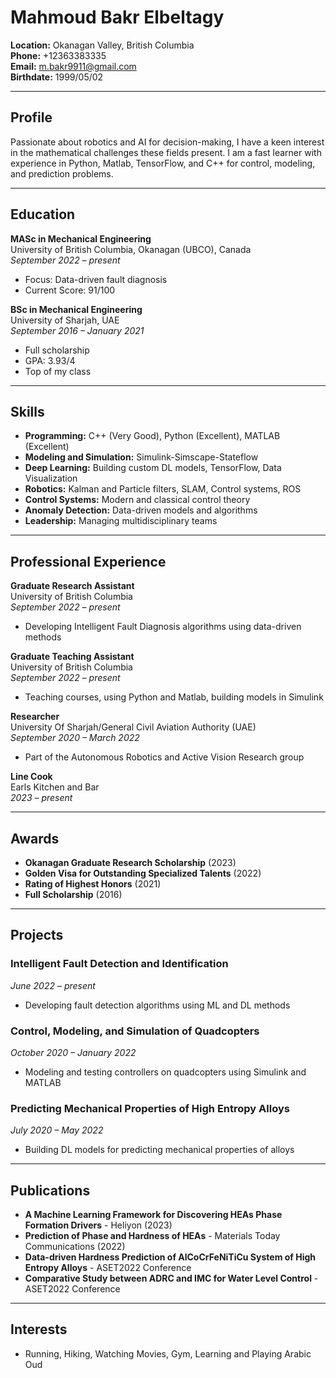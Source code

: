 # Mahmoud Bakr Elbeltagy

**Location:** Okanagan Valley, British Columbia  
**Phone:** +12363383335  
**Email:** [m.bakr9911@gmail.com](mailto:m.bakr9911@gmail.com)  
**Birthdate:** 1999/05/02  

---

## Profile

Passionate about robotics and AI for decision-making, I have a keen interest in the mathematical challenges these fields present. I am a fast learner with experience in Python, Matlab, TensorFlow, and C++ for control, modeling, and prediction problems.

---

## Education

**MASc in Mechanical Engineering**  
University of British Columbia, Okanagan (UBCO), Canada  
*September 2022 – present*  
- Focus: Data-driven fault diagnosis
- Current Score: 91/100

**BSc in Mechanical Engineering**  
University of Sharjah, UAE  
*September 2016 – January 2021*  
- Full scholarship
- GPA: 3.93/4
- Top of my class

---

## Skills

- **Programming:** C++ (Very Good), Python (Excellent), MATLAB (Excellent)
- **Modeling and Simulation:** Simulink-Simscape-Stateflow
- **Deep Learning:** Building custom DL models, TensorFlow, Data Visualization
- **Robotics:** Kalman and Particle filters, SLAM, Control systems, ROS
- **Control Systems:** Modern and classical control theory
- **Anomaly Detection:** Data-driven models and algorithms
- **Leadership:** Managing multidisciplinary teams

---

## Professional Experience

**Graduate Research Assistant**  
University of British Columbia  
*September 2022 – present*  
- Developing Intelligent Fault Diagnosis algorithms using data-driven methods

**Graduate Teaching Assistant**  
University of British Columbia  
*September 2022 – present*  
- Teaching courses, using Python and Matlab, building models in Simulink

**Researcher**  
University Of Sharjah/General Civil Aviation Authority (UAE)  
*September 2020 – March 2022*  
- Part of the Autonomous Robotics and Active Vision Research group

**Line Cook**  
Earls Kitchen and Bar  
*2023 – present*

---

## Awards

- **Okanagan Graduate Research Scholarship** (2023)
- **Golden Visa for Outstanding Specialized Talents** (2022)
- **Rating of Highest Honors** (2021)
- **Full Scholarship** (2016)

---

## Projects

### Intelligent Fault Detection and Identification
*June 2022 – present*  
- Developing fault detection algorithms using ML and DL methods

### Control, Modeling, and Simulation of Quadcopters
*October 2020 – January 2022*  
- Modeling and testing controllers on quadcopters using Simulink and MATLAB

### Predicting Mechanical Properties of High Entropy Alloys
*July 2020 – May 2022*  
- Building DL models for predicting mechanical properties of alloys

---

## Publications

- **A Machine Learning Framework for Discovering HEAs Phase Formation Drivers** - Heliyon (2023)
- **Prediction of Phase and Hardness of HEAs** - Materials Today Communications (2022)
- **Data-driven Hardness Prediction of AlCoCrFeNiTiCu System of High Entropy Alloys** - ASET2022 Conference
- **Comparative Study between ADRC and IMC for Water Level Control** - ASET2022 Conference

---

## Interests

- Running, Hiking, Watching Movies, Gym, Learning and Playing Arabic Oud
